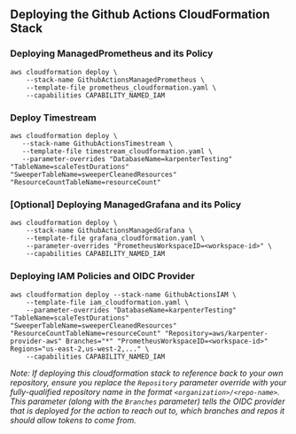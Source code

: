 ## Deploying the Github Actions CloudFormation Stack

### Deploying ManagedPrometheus and its Policy
```console
aws cloudformation deploy \
    --stack-name GithubActionsManagedPrometheus \
    --template-file prometheus_cloudformation.yaml \
    --capabilities CAPABILITY_NAMED_IAM
```

### Deploy Timestream
```console
aws cloudformation deploy \
   --stack-name GithubActionsTimestream \
   --template-file timestream_cloudformation.yaml \
   --parameter-overrides "DatabaseName=karpenterTesting" "TableName=scaleTestDurations" "SweeperTableName=sweeperCleanedResources" "ResourceCountTableName=resourceCount"
```

### [Optional] Deploying ManagedGrafana and its Policy
```console
aws cloudformation deploy \
    --stack-name GithubActionsManagedGrafana \
    --template-file grafana_cloudformation.yaml \
    --parameter-overrides "PrometheusWorkspaceID=<workspace-id>" \
    --capabilities CAPABILITY_NAMED_IAM
```

### Deploying IAM Policies and OIDC Provider

```console
aws cloudformation deploy --stack-name GithubActionsIAM \
    --template-file iam_cloudformation.yaml \
    --parameter-overrides "DatabaseName=karpenterTesting" "TableName=scaleTestDurations" "SweeperTableName=sweeperCleanedResources" "ResourceCountTableName=resourceCount" "Repository=aws/karpenter-provider-aws" Branches="*" "PrometheusWorkspaceID=<workspace-id>" Regions="us-east-2,us-west-2,..." \
    --capabilities CAPABILITY_NAMED_IAM
```

_Note: If deploying this cloudformation stack to reference back to your own repository, ensure you replace the `Repository` parameter override with your fully-qualified repository name in the format `<organization>/<repo-name>`. This parameter (along with the `Branches` parameter) tells the OIDC provider that is deployed for the action to reach out to, which branches and repos it should allow tokens to come from._